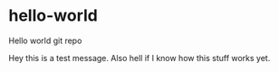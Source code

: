 # hello-world
Hello world git repo

Hey this is a test message. Also hell if I know how this stuff works yet. 
